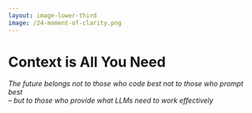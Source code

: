 ```yaml
---
layout: image-lower-third
image: /24-moment-of-clarity.png
---
```


# Context is All You Need

*The future belongs not to those who code best not to those who prompt best <br/>– but to those who provide what LLMs need to work effectively*

<!--

**Speaker Notes:**
Main message: Challenge the audience to prepare for the next era through Context Engineering mastery

- Future belongs
- Context unlocks
- Ready question

*Transition: Thank you, and I'm happy to take your questions.*

...

I'll leave you with this thought: The future belongs not to those who craft the cleverest prompts, but to those who understand how to provide what LLMs need to work effectively. Just like "Attention is all you need" unlocked the potential of Transformers, "Context is all you need" unlocks the potential of mature AI collaboration. The tools are ready. The LLMs are mature. The question is: are you ready to engineer the context that will define the next era of software development?

-->
